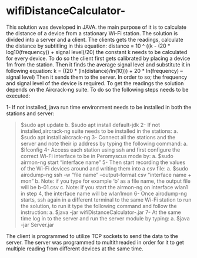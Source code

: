 # wifiDistanceCalculator-
This solution was developed in JAVA. the main purpose of it is to calculate the distance of a device from a stationary Wi-Fi station. The solution is divided into a server and a client. The clients gets the readings, calculate the distance by subtitling in this equation: 
distance = 10 ^ ((k - (20 * log10(frequency)) + signal level)/20)
the constant k needs to be calculated for every device. To do so the client first gets calibrated by placing a device 1m from the station. Then it finds the average signal level and substitute it in following equation: 
k = ((20 * (ln(distance)/ln(10))) + 20 * ln(frequency) – signal level)
Then it sends them to the server. In order to so; the frequency and signal level of the device is required. To get the readings the solution depends on the Aircrack-ng suite. To do so the following steps needs to be executed: 

1-	If not installed, java run time environment needs to be installed in both the stations and server:
> $sudo apt update
b.	$sudo apt install default-jdk
2-	If not installed,aircrack-ng suite needs to be installed in the stations: 
a.	$sudo apt install aircrack-ng
3-	Connect all the stations and the server and note their ip address by typing the following command: 
a.	$ifconfig 
4-	Access each station using ssh and first configure the correct Wi-Fi interface to be in Peromyscus mode by:
a.	$sudo airmon-ng start “interface name”
5-	Then start recording the values of the Wi-Fi devices around and writing them into a csv file: 
a.	$sudo airodump-ng ssh -w “file name” –output-format csv “interface name + mon”
b.	Note: if you type for example ‘b’ as a file name, the output file will be b-01.csv
c.	Note: if you start the airmon-ng on interface wlan1 in step 4, the interface name will be wlan1mon
6-	Once airodump-ng starts, ssh again in a different terminal to the same Wi-Fi station to run the solution, to run it type the following command and follow the instruction:
a.	$java -jar wifiDistanceCalculator-.jar
7-	At the same time log in to the server and run the server module by typing:
a.	$java -jar Server.jar

The client is programmed to utilize TCP sockets to send the data to the server. The server was programmed to multithreaded in order for it to get multiple reading from different devices at the same time. 

